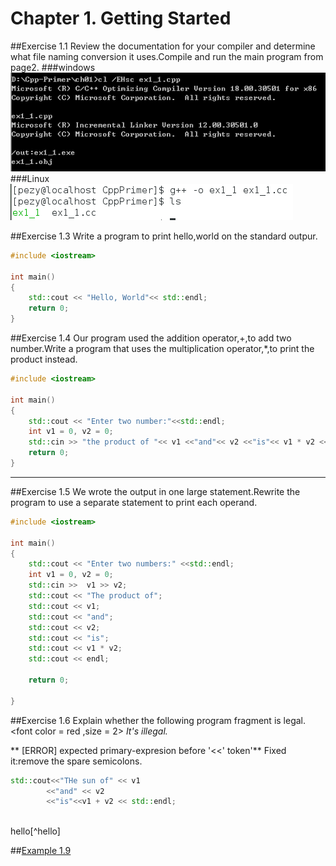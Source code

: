 # Chapter 1. Getting Started
##Exercise 1.1
Review the documentation for your compiler and determine what file naming conversion it uses.Compile and run the main program from page2.
###windows
![a87e3528-1aca-11e5-877d-c610f087fc40.png](./a87e3528-1aca-11e5-877d-c610f087fc40.png)
###Linux
![c160e75c-1aca-11e5-92d5-7d0a05fbf493.png](./c160e75c-1aca-11e5-92d5-7d0a05fbf493.png)



##Exercise 1.3
Write a program to print hello,world on the standard outpur.
```cpp
#include <iostream>

int main()
{
	std::cout << "Hello, World"<< std::endl;
    return 0;
}
```
##Exercise 1.4
Our program used the addition operator,+,to add two number.Write a program that uses the multiplication operator,*,to print the product instead.
```cpp
#include <iostream>

int main()
{
	std::cout << "Enter two number:"<<std::endl;
    int v1 = 0, v2 = 0;
    std::cin >> "the product of "<< v1 <<"and"<< v2 <<"is"<< v1 * v2 <<std::endl;
    return 0;
}

```
***
##Exercise 1.5
We wrote the output in one large statement.Rewrite the program to use a separate statement to print each operand.
```cpp
#include <iostream>

int main()
{
	std::cout << "Enter two numbers:" <<std::endl;
    int v1 = 0, v2 = 0;
    std::cin >>  v1 >> v2;
    std::cout << "The product of";
    std::cout << v1;
    std::cout << "and";
    std::cout << v2;
    std::cout << "is";
    std::cout << v1 * v2;
    std::cout << endl;
    
    return 0;
    
}

```

##Exercise 1.6
Explain whether the following program fragment is legal.
<font color = red ,size = 2>
*It's illegal.*
</font>

** [ERROR] expected primary-expresion before '<<' token'**
Fixed it:remove the spare semicolons.
```cpp
std::cout<<"THe sun of" << v1 
		<<"and" << v2
        <<"is"<<v1 + v2 << std::endl;
        
```
hello[^hello]



##[Example 1.9](https://github.com/sooSmile/CppPrime5/blob/master/ch1/ex1_09.cpp)












